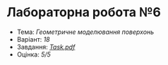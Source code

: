 # Лабораторна робота №6

- Тема: *Геометричне моделювання поверхонь*
- Варіант: *18*
- Завдання: [*Task.pdf*](./Task.pdf)
- Оцінка: *5/5*